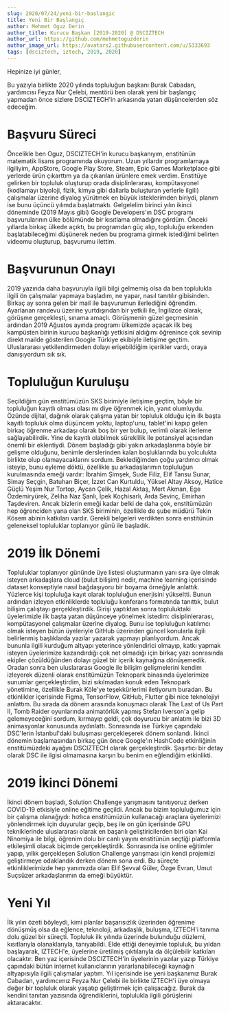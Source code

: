 ```yaml
---
slug: 2020/07/24/yeni-bir-baslangic
title: Yeni Bir Başlangıç
author: Mehmet Oguz Derin
author_title: Kurucu Başkan [2019-2020] @ DSCIZTECH
author_url: https://github.com/mehmetoguzderin
author_image_url: https://avatars2.githubusercontent.com/u/5333693
tags: [dsciztech, iztech, 2019, 2020]
---
```


Hepinize iyi günler,

Bu yazıyla birlikte 2020 yılında topluluğun başkanı Burak Cabadan,
yardımcısı Feyza Nur Çelebi, mentörü ben olarak yeni bir başlangıç
yapmadan önce sizlere DSCIZTECH'in arkasında yatan düşüncelerden
söz edeceğim.

<!--truncate-->

# Başvuru Süreci

Öncelikle ben Oguz, DSCIZTECH'in kurucu başkanıyım, enstitünün
matematik lisans programında okuyorum. Uzun yıllardır programlamaya
ilgiliyim, AppStore, Google Play Store, Steam, Epic Games Marketplace
gibi yerlerde ürün çıkarttım ya da çıkarılan ürünlere emek verdim.
Enstitüye gelirken bir topluluk oluşturup orada disiplinlerarası,
kompütasyonel (kodlamayı biyoloji, fizik, kimya gibi dallarla buluşturan
yerlerle ilgili) çalışmalar üzerine diyalog yürütmek en büyük
isteklerimden biriydi, planım ise bunu üçüncü yılımda başlatmaktı.
Gelgelelim birinci yılın ikinci döneminde (2019 Mayıs gibi) Google
Developers'ın DSC programı başvurularının ülke bölümünde bir kısıtlama
olmadığını gördüm. Önceki yıllarda birkaç ülkede açıktı, bu programdan
güç alıp, topluluğu erkenden başlatabileceğimi düşünerek neden bu
programa girmek istediğimi belirten videomu oluşturup, başvurumu ilettim.


# Başvurunun Onayı

2019 yazında daha başvuruyla ilgili bilgi gelmemiş olsa da ben toplulukla
ilgili ön çalışmalar yapmaya başladım, ne yapar, nasıl tanıtılır
gibisinden. Birkaç ay sonra gelen bir mail ile başvurumun ilerlediğini
öğrendim. Ayarlanan randevu üzerine yurtdışından bir yetkili ile,
İngilizce olarak, görüşme gerçekleşti, sınama amaçlı. Görüşmenin güzel
geçmesinin ardından 2019 Ağustos ayında programı ülkemizde açacak ilk beş
kampüsten birinin kurucu başkanlığı yetkisini aldığımı öğrenince çok
sevinip direkt mailde gösterilen Google Türkiye ekibiyle iletişime geçtim.
Uluslararası yetkilendirmeden dolayı erişebildiğim içerikler vardı, oraya
danışıyordum sık sık.

# Topluluğun Kuruluşu

Seçildiğim gün enstitümüzün SKS birimiyle iletişime geçtim, böyle bir
topluluğun kayıtlı olması olası mı diye öğrenmek için, yanıt olumluydu.
Özünde dijital, dağınık olarak çalışma yatan bir topluluk olduğu için ilk
başta kayıtlı topluluk olma düşüncem yoktu, laptop'unu, tablet'ini kapıp
gelen birkaç öğrenme arkadaşı olarak boş bir yer bulup, verimli olarak
ilerleme sağlayabilirdik. Yine de kayıtlı olabilmek süreklilik ile
potansiyel açısından önemli bir eklentiydi. Dönem başladığı gibi yakın
arkadaşlarıma böyle bir gelişme olduğunu, benimle derslerinden kalan
boşluklarında bu yolculukta birlikte olup olamayacaklarını sordum.
Beklediğimden çoğu yardımcı olmak isteyip, bunu eyleme döktü, özellikle
şu arkadaşlarımın topluluğun kurulmasında emeği vardır: İbrahim Şimşek,
Sude Filiz, Elif Tansu Sunar, Simay Seçgin, Batuhan Biçer, İzzet Can
Kurtuldu, Yüksel Altay Aksoy, Hatice Güçlü Yeşim Nur Tortop, Aycan Çelik,
Hazal Aktaş, Mert Akman, Ege Özdemiryürek, Zeliha Naz Şanlı, İpek
Koçhisarlı, Arda Sevinç, Emirhan Taşdeviren. Ancak bizlerin emeği kadar
belki de daha çok, enstitümüzün hep öğrenciden yana olan SKS biriminin,
özellikle de şube müdürü Tekin Kösem abinin katkıları vardır. Gerekli
belgeleri verdikten sonra enstitünün geleneksel topluluklar toplanıyor
günü ile başladık.

# 2019 İlk Dönemi

Topluluklar toplanıyor gününde üye listesi oluşturmanın yanı sıra üye
olmak isteyen arkadaşlara cloud (bulut bilişim) nedir, machine learning
içerisinde dataset konseptiyle nasıl bağdaşıyoru bir boyama örneğiyle
anlattık. Yüzlerce kişi topluluğa kayıt olarak topluluğun enerjisini
yükseltti. Bunun ardından izleyen etkinliklerde topluluğu konferans
formatında tanıttık, bulut bilişim çalıştayı gerçekleştirdik.
Girişi yaptıktan sonra topluluktaki üyelerimizle ilk başta
yatan düşünceye yönelmek istedim: disiplinlerarası, kompütasyonel
çalışmalar üzerine diyalog. Bunu ise topluluğun katılımcı olmak isteyen
bütün üyeleriyle GitHub üzerinden güncel konularla ilgili belirlenmiş
başlıklarda yazılar yazarak yapmayı planlıyordum. Ancak bununla ilgili
kurduğum altyapı yeterince yönlendirici olmayıp, katkı yapmak isteyen
üyelerimize kazandırdığı çok net olmadığı için birkaç yazı sonrasında
ekipler çözüldüğünden dolayı güzel bir içerik kaynağına dönüşemedik.
Oradan sonra ben uluslararası Google ile bilişim gelişmelerini kendim
izleyerek düzenli olarak enstitümüzün Teknopark binasında üyelerimize
sunumlar gerçekleştirdim, bizi sıkılmadan konuk eden Teknopark
yönetimine, özellikle Burak Köle'ye teşekkürlerimi iletiyorum buradan.
Bu etkinlikler içerisinde Figma, TensorFlow, GitHub, Flutter gibi nice
teknolojiyi anlattım. Bu sırada da dönem arasında konuşmacı olarak The
Last of Us Part II, Tomb Raider oyunlarında animatörlük yapmış Stefan
Iverson'a gelip gelemeyeceğini sordum, kırmayıp geldi, çok doyurucu bir
anlatım ile bizi 3D animasyonlar konusunda aydınlattı. Sonrasında ise
Türkiye çapındaki DSC'lerin İstanbul'daki buluşması gerçekleşerek dönem
sonlandı. İkinci dönemin başlamasından birkaç gün önce Google'ın HashCode
etkinliğinin enstitümüzdeki ayağını DSCIZTECH olarak gerçekleştirdik.
Şaşırtıcı bir detay olarak DSC ile ilgisi olmamasına karşın bu benim en
eğlendiğim etkinlikti.

# 2019 İkinci Dönemi

İkinci dönem başladı, Solution Challenge yarışmasını tanıtıyoruz derken
COVID-19 etkisiyle online eğitime geçildi. Ancak bu bizim topluluğumuz
için bir çalışma olanağıydı: hızlıca enstitümüzün kullanacağı araçlara
üyelerimizi yönlendirmek için duyurular geçip, beş ile on gün içerisinde
GPU tekniklerinde uluslararası olarak en başarılı geliştiricilerden biri
olan Kai Ninomiya ile bilgi, öğrenim dolu bir canlı yayını enstitünün
seçtiği platformla etkileşimli olacak biçimde gerçekleştirdik. Sonrasında
ise online eğitimler yapıp, yıllık gerçekleşen Solution Challenge
yarışması için kendi projemizi geliştirmeye odaklandık derken dönem sona
erdi. Bu süreçte etkinliklerimizde hep yanımızda olan Elif Şevval Güler,
Özge Evran, Umut Suçsüzer arkadaşlarımın da emeği büyüktür.

# Yeni Yıl

İlk yılın özeti böyleydi, kimi planlar başarısızlık üzerinden öğrenime
dönüşmüş olsa da eğlence, teknoloji, arkadaşlık, buluşma, IZTECH'i tanıma
dolu güzel bir süreçti. Topluluk ilk yılında üzerinde bulunduğu düzlemi,
kısıtlarıyla olanaklarıyla, tanıyabildi. Elde ettiği deneyimle topluluk,
bu yıldan başlayarak, IZTECH'e, üyelerine üretilmiş çıktılarıyla da
ölçülebilir katkıları olacaktır. Ben yaz içerisinde DSCIZTECH'in
üyelerinin yazılar yazıp Türkiye çapındaki bütün internet kullanıclarının
yararlanabileceği kaynağın altyapısıyla ilgili çalışmalar yaptım. Yıl
içerisinde ise yeni başkanımız Burak Cabadan, yardımcımız Feyza Nur
Çelebi ile birlikte IZTECH'i üye olmaya değer bir topluluk olarak yaşatıp
geliştirmek için çalışacağız. Burak da kendini tanıtan yazısında
öğrendiklerini, toplulukla ilgili görüşlerini aktaracaktır.

<script src="https://dsciztech.com/utterances/client.js"
        repo="dsciztech/dsciztech.github.io"
        issue-term="pathname"
        theme="github-light"
        crossorigin="anonymous"
        async>
</script>